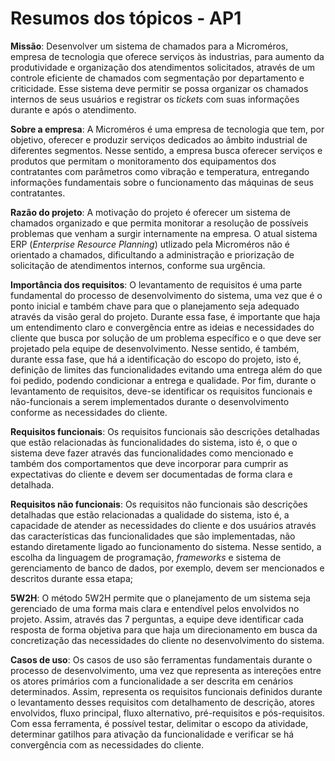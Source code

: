 # Resumos dos tópicos - AP1

__Missão__: Desenvolver um sistema de chamados para a Microméros, empresa de tecnologia que oferece serviços às industrias, para aumento da produtividade e organização dos atendimentos solicitados, através de um controle eficiente de chamados com segmentação por departamento e criticidade. Esse sistema deve permitir se possa organizar os chamados internos de seus usuários e registrar os _tickets_ com suas informações durante e após o atendimento.

__Sobre a empresa__: A Microméros é uma empresa de tecnologia que tem, por objetivo, oferecer e produzir serviços dedicados ao âmbito industrial de diferentes segmentos. Nesse sentido, a empresa busca oferecer serviços e produtos que permitam o monitoramento dos equipamentos dos contratantes com parâmetros como vibração e temperatura, entregando informações fundamentais sobre o funcionamento das máquinas de seus contratantes.  

__Razão do projeto__: A motivação do projeto é oferecer um sistema de chamados organizado e que permita monitorar a resolução de possíveis problemas que venham a surgir internamente na empresa. O atual sistema ERP (_Enterprise Resource Planning_) utlizado pela Microméros não é orientado a chamados, dificultando a administração e priorização de solicitação de atendimentos internos, conforme sua urgência. 

__Importância dos requisitos__: O levantamento de requisitos é uma parte fundamental do processo de desenvolvimento do sistema, uma vez que é o ponto inicial e também chave para que o planejamento seja adequado através da visão geral do projeto. Durante essa fase, é importante que haja um entendimento claro e convergência entre as ideias e necessidades do cliente que busca por solução de um problema específico e o que deve ser projetado pela equipe de desenvolvimento. Nesse sentido, é também, durante essa fase, que há a identificação do escopo do projeto, isto é, definição de limites das funcionalidades evitando uma entrega além do que foi pedido, podendo condicionar a entrega e qualidade. Por fim, durante o levantamento de requisitos, deve-se identificar os requisitos funcionais e não-funcionais a serem implementados durante o desenvolvimento conforme as necessidades do cliente. 

__Requisitos funcionais__: Os requisitos funcionais são descrições detalhadas que estão relacionadas às funcionalidades do sistema, isto é, o que o sistema deve fazer através das funcionalidades como mencionado e também dos comportamentos que deve incorporar para cumprir as expectativas do cliente e devem ser documentadas de forma clara e detalhada.

__Requisitos não funcionais__: Os requisitos não funcionais são descrições detalhadas que estão relacionadas a qualidade do sistema, isto é, a capacidade de atender as necessidades do cliente e dos usuários através das características das funcionalidades que são implementadas, não estando diretamente ligado ao funcionamento do sistema. Nesse sentido, a escolha da linguagem de programação, _frameworks_ e sistema de gerenciamento de banco de dados, por exemplo, devem ser mencionados e descritos durante essa etapa;

__5W2H__: O método 5W2H permite que o planejamento de um sistema seja gerenciado de uma forma mais clara e entendível pelos envolvidos no projeto. Assim, através das 7 perguntas, a equipe deve identificar cada resposta de forma objetiva para que haja um direcionamento em busca da concretização das necessidades do cliente no desenvolvimento do sistema.

__Casos de uso__: Os casos de uso são ferramentas fundamentais durante o processo de desenvolvimento, uma vez que representa as intereções entre os atores primários com a funcionalidade a ser descrita em cenários determinados. Assim, representa os requisitos funcionais definidos durante o levantamento desses requisitos com detalhamento de descrição, atores envolvidos, fluxo principal, fluxo alternativo, pré-requisitos e pós-requisitos. Com essa ferramenta, é possível testar, delimitar o escopo da atividade, determinar gatilhos para ativação da funcionalidade e verificar se há convergência com as necessidades do cliente.